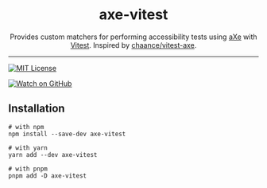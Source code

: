 <div align="center">
  <h1>axe-vitest</h1>
  <p>
    Provides custom matchers for performing accessibility tests using <a href="https://github.com/dequelabs/axe-core" target="_blank">aXe</a> with <a href="https://vitest.dev" target="_blank">Vitest</a>. Inspired by <a href="https://github.com/chaance/vitest-axe" target="_blank">chaance/vitest-axe</a>.
  </p>
</div>

---

<!-- prettier-ignore-start -->
[![MIT License][license-badge]][license]

[![Watch on GitHub][github-watch-badge]][github-watch]
<!-- prettier-ignore-end -->

## Installation

```shell
# with npm
npm install --save-dev axe-vitest

# with yarn
yarn add --dev axe-vitest

# with pnpm
pnpm add -D axe-vitest
```

<!-- prettier-ignore-start -->
[vitest]: https://vitest.dev/
[license]: https://github.com/koralle/axe-vitest/blob/main/LICENSE
[license-badge]: https://img.shields.io/github/license/koralle/axe-vitest
[github-watch-badge]: https://img.shields.io/github/watchers/koralle/vitest-axe.svg?style=social
[github-watch]: https://github.com/koralle/axe-vitest/watchers
<!-- prettier-ignore-end -->

